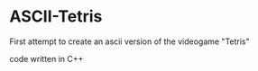 # ASCII-Tetris

First attempt to create an ascii version of the videogame "Tetris"

code written in C++
